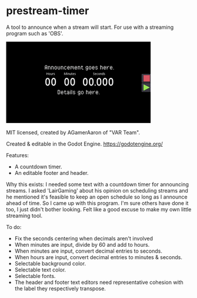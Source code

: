 # prestream-timer
A tool to announce when a stream will start. 
For use with a streaming program such as 'OBS'.

![alt text](https://raw.githubusercontent.com/agameraaron/prestream-timer/master/v0_2%20example.gif)

MIT licensed, created by AGamerAaron of "VAR Team".

Created & editable in the Godot Engine. https://godotengine.org/

Features:
- A countdown timer.
- An editable footer and header.

Why this exists:
I needed some text with a countdown timer for announcing streams. I asked 'LairGaming' about his opinion on scheduling streams and he mentioned it's feasible to keep an open schedule so long as I announce ahead of time. So I came up with this program. I'm sure others have done it too, I just didn't bother looking. Felt like a good excuse to make my own little streaming tool.

To do:
- Fix the seconds centering when decimals aren't involved
- When minutes are input, divide by 60 and add to hours.
- When minutes are input, convert decimal entries to seconds.
- When hours are input, convert decimal entries to minutes & seconds.
- Selectable background color.
- Selectable text color.
- Selectable fonts.
- The header and footer text editors need representative cohesion with the label they respectively transpose.
